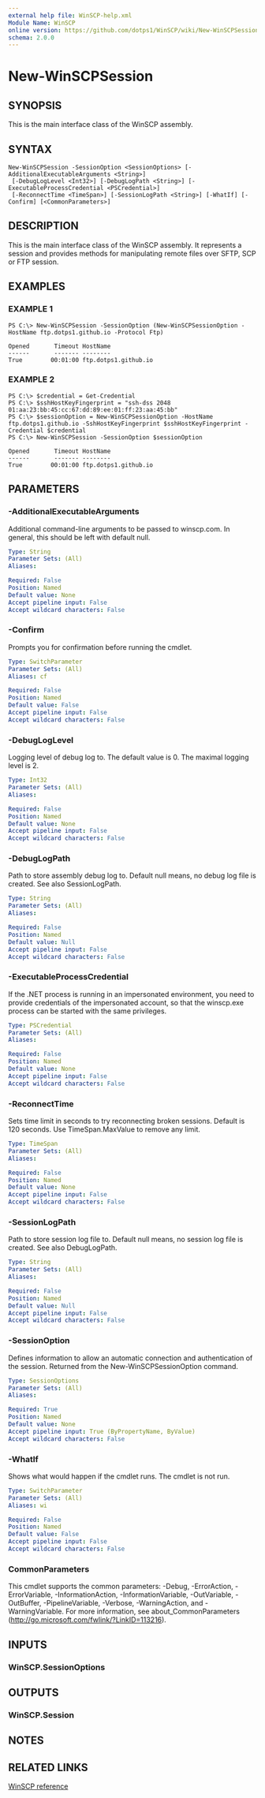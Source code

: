 ```yaml
---
external help file: WinSCP-help.xml
Module Name: WinSCP
online version: https://github.com/dotps1/WinSCP/wiki/New-WinSCPSession
schema: 2.0.0
---
```


# New-WinSCPSession

## SYNOPSIS
This is the main interface class of the WinSCP assembly.

## SYNTAX

```
New-WinSCPSession -SessionOption <SessionOptions> [-AdditionalExecutableArguments <String>]
 [-DebugLogLevel <Int32>] [-DebugLogPath <String>] [-ExecutableProcessCredential <PSCredential>]
 [-ReconnectTime <TimeSpan>] [-SessionLogPath <String>] [-WhatIf] [-Confirm] [<CommonParameters>]
```

## DESCRIPTION
This is the main interface class of the WinSCP assembly.
It represents a session and provides methods for manipulating remote files over SFTP, SCP or FTP session.

## EXAMPLES

### EXAMPLE 1
```
PS C:\> New-WinSCPSession -SessionOption (New-WinSCPSessionOption -HostName ftp.dotps1.github.io -Protocol Ftp)

Opened       Timeout HostName
------       ------- --------
True        00:01:00 ftp.dotps1.github.io
```

### EXAMPLE 2
```
PS C:\> $credential = Get-Credential
PS C:\> $sshHostKeyFingerprint = "ssh-dss 2048 01:aa:23:bb:45:cc:67:dd:89:ee:01:ff:23:aa:45:bb"
PS C:\> $sessionOption = New-WinSCPSessionOption -HostName ftp.dotps1.github.io -SshHostKeyFingerprint $sshHostKeyFingerprint -Credential $credential
PS C:\> New-WinSCPSession -SessionOption $sessionOption

Opened       Timeout HostName
------       ------- --------
True        00:01:00 ftp.dotps1.github.io
```

## PARAMETERS

### -AdditionalExecutableArguments
Additional command-line arguments to be passed to winscp.com.
In general, this should be left with default null.

```yaml
Type: String
Parameter Sets: (All)
Aliases:

Required: False
Position: Named
Default value: None
Accept pipeline input: False
Accept wildcard characters: False
```

### -Confirm
Prompts you for confirmation before running the cmdlet.

```yaml
Type: SwitchParameter
Parameter Sets: (All)
Aliases: cf

Required: False
Position: Named
Default value: False
Accept pipeline input: False
Accept wildcard characters: False
```

### -DebugLogLevel
Logging level of debug log to.
The default value is 0.
The maximal logging level is 2.

```yaml
Type: Int32
Parameter Sets: (All)
Aliases:

Required: False
Position: Named
Default value: None
Accept pipeline input: False
Accept wildcard characters: False
```

### -DebugLogPath
Path to store assembly debug log to.
Default null means, no debug log file is created.
See also SessionLogPath.

```yaml
Type: String
Parameter Sets: (All)
Aliases:

Required: False
Position: Named
Default value: Null
Accept pipeline input: False
Accept wildcard characters: False
```

### -ExecutableProcessCredential
If the .NET process is running in an impersonated environment, you need to provide credentials of the impersonated account, so that the winscp.exe process can be started with the same privileges.

```yaml
Type: PSCredential
Parameter Sets: (All)
Aliases:

Required: False
Position: Named
Default value: None
Accept pipeline input: False
Accept wildcard characters: False
```

### -ReconnectTime
Sets time limit in seconds to try reconnecting broken sessions.
Default is 120 seconds.
Use TimeSpan.MaxValue to remove any limit.

```yaml
Type: TimeSpan
Parameter Sets: (All)
Aliases:

Required: False
Position: Named
Default value: None
Accept pipeline input: False
Accept wildcard characters: False
```

### -SessionLogPath
Path to store session log file to.
Default null means, no session log file is created.
See also DebugLogPath.

```yaml
Type: String
Parameter Sets: (All)
Aliases:

Required: False
Position: Named
Default value: Null
Accept pipeline input: False
Accept wildcard characters: False
```

### -SessionOption
Defines information to allow an automatic connection and authentication of the session.
Returned from the New-WinSCPSessionOption command.

```yaml
Type: SessionOptions
Parameter Sets: (All)
Aliases:

Required: True
Position: Named
Default value: None
Accept pipeline input: True (ByPropertyName, ByValue)
Accept wildcard characters: False
```

### -WhatIf
Shows what would happen if the cmdlet runs.
The cmdlet is not run.

```yaml
Type: SwitchParameter
Parameter Sets: (All)
Aliases: wi

Required: False
Position: Named
Default value: False
Accept pipeline input: False
Accept wildcard characters: False
```

### CommonParameters
This cmdlet supports the common parameters: -Debug, -ErrorAction, -ErrorVariable, -InformationAction, -InformationVariable, -OutVariable, -OutBuffer, -PipelineVariable, -Verbose, -WarningAction, and -WarningVariable. For more information, see about_CommonParameters (http://go.microsoft.com/fwlink/?LinkID=113216).

## INPUTS

### WinSCP.SessionOptions

## OUTPUTS

### WinSCP.Session

## NOTES

## RELATED LINKS

[WinSCP reference](https://winscp.net/eng/docs/library_session_open)

